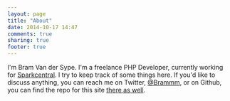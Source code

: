 ```yaml
---
layout: page
title: "About"
date: 2014-10-17 14:47
comments: true
sharing: true
footer: true
---
```

I'm Bram Van der Sype. I'm a freelance PHP Developer, currently working for [Sparkcentral](http://www.sparkcentral.com). I try to keep track of some things here. If you'd like to discuss anything, you can reach me on Twitter, [@Brammm](https://twitter.com/Brammm), or on Github, you can find the repo for this site [there as well](https://github.com/Brammm/brammm.github.io).